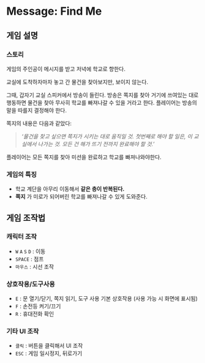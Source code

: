 # Message: Find Me

## 게임 설명

### 스토리

게임의 주인공이 메시지를 받고 저녁에 학교로 향한다.

교실에 도착하자마자 놓고 간 물건을 찾아보지만, 보이지 않는다.

그때, 갑자기 교실 스피커에서 방송이 들린다. 방송은 쪽지를 찾아 거기에 쓰여있는 대로 행동하면 물건을 찾아 무사히 학교를 빠져나갈 수 있을 거라고 한다. 플레이어는 방송의 말을 따를지 결정해야 한다.

쪽지의 내용은 다음과 같았다:

> *‘물건을 찾고 싶으면 쪽지가 시키는 대로 움직일 것. 첫번째로 해야 할 일은, 이 교실에서 나가는 것. 모든 건 해가 뜨기 전까지 완료해야 할 것.’*

플레이어는 모든 쪽지를 찾아 미션을 완료하고 학교를 빠져나와야한다.

### 게임의 특징

- 학교 계단을 아무리 이동해서 **같은 층이 반복된다.**
- **쪽지** 가 미로가 되어버린 학교를 빠져나갈 수 있게 도와준다.

## 게임 조작법

### 캐릭터 조작

- `W`  `A`  `S`  `D` : 이동
- `SPACE` : 점프
- `마우스` : 시선 조작

### 상호작용/도구사용

- `E` : 문 열기/닫기, 쪽지 읽기, 도구 사용 기본 상호작용 (사용 가능 시 화면에 표시됨)
- `F` : 손전등 켜기/끄기
- `R` : 휴대전화 확인

### 기타 UI 조작

- `클릭` : 버튼을 클릭해서 UI 조작
- `ESC` : 게임 일시정지, 뒤로가기